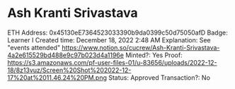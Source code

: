 # Ash Kranti Srivastava

ETH Address: 0x45130eE7364523033390b9da0399c50d75050afD
Badge: Learner I
Created time: December 18, 2022 2:48 AM
Explanation: See "events attended" https://www.notion.so/cucrew/Ash-Kranti-Srivastava-4a2e615529bd488e9c97b023d4a1196e
Minted?: Yes
Proof: https://s3.amazonaws.com/pf-user-files-01/u-83656/uploads/2022-12-18/8z13vuz/Screen%20Shot%202022-12-17%20at%2011.46.24%20PM.png
Status: Approved
Transaction?: No